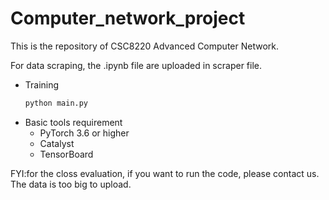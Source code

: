 # Computer_network_project

This is the repository of CSC8220 Advanced Computer Network.

For data scraping, the .ipynb file are uploaded in scraper file.

- Training
    ```bash
    python main.py
    ```
- Basic tools requirement
    - PyTorch 3.6 or higher
    - Catalyst
    - TensorBoard


FYI:for the closs evaluation, if you want to run the code, please contact us. The data is too big to upload.
